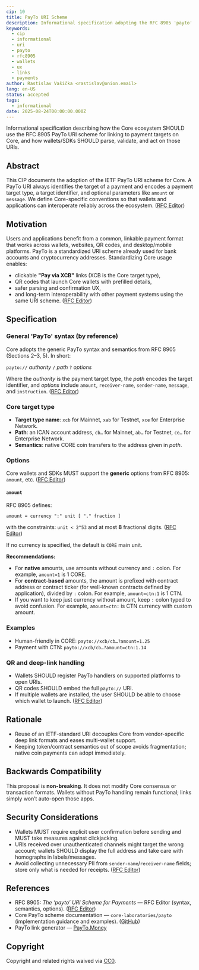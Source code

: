 ```yaml
---
cip: 10
title: PayTo URI Scheme
description: Informational specification adopting the RFC 8905 'payto' URI scheme for Core.
keywords:
  - cip
  - informational
  - uri
  - payto
  - rfc8905
  - wallets
  - ux
  - links
  - payments
author: Rastislav Vašička <rastislav@onion.email>
lang: en-US
status: accepted
tags:
  - informational
date: 2025-08-24T00:00:00.000Z
---
```


Informational specification describing how the Core ecosystem SHOULD use the RFC 8905 PayTo URI scheme for linking to payment targets on Core, and how wallets/SDKs SHOULD parse, validate, and act on those URIs.

<!--truncate-->

## Abstract

This CIP documents the adoption of the IETF PayTo URI scheme for Core. A PayTo URI always identifies the target of a payment and encodes a payment target type, a target identifier, and optional parameters like `amount` or `message`. We define Core-specific conventions so that wallets and applications can interoperate reliably across the ecosystem. ([RFC Editor][1])

## Motivation

Users and applications benefit from a common, linkable payment format that works across wallets, websites, QR codes, and desktop/mobile platforms. PayTo is a standardized URI scheme already used for bank accounts and cryptocurrency addresses. Standardizing Core usage enables:

* clickable **"Pay via XCB"** links (XCB is the Core target type),
* QR codes that launch Core wallets with prefilled details,
* safer parsing and confirmation UX,
* and long-term interoperability with other payment systems using the same URI scheme. ([RFC Editor][1])

## Specification

### General 'PayTo' syntax (by reference)

Core adopts the generic PayTo syntax and semantics from RFC 8905 (Sections 2–3, 5). In short:

`payto://` *authority* `/` *path* `?` *options*

Where the *authority* is the payment target type, the *path* encodes the target identifier, and *options* include `amount`, `receiver-name`, `sender-name`, `message`, and `instruction`. ([RFC Editor][1])

### Core target type

* **Target type name**: `xcb` for Mainnet, `xab` for Testnet, `xce` for Enterprise Network.
* **Path**: an ICAN account address, `cb…` for Mainnet, `ab…` for Testnet, `ce…` for Enterprise Network.
* **Semantics**: native CORE coin transfers to the address given in *path*.

### Options

Core wallets and SDKs MUST support the **generic** options from RFC 8905: `amount`, etc. ([RFC Editor][1])

#### `amount`

RFC 8905 defines:

`amount = currency ":" unit [ "." fraction ]`

with the constraints: `unit < 2^53` and at most **8** fractional digits. ([RFC Editor][1])

If no currency is specified, the default is `CORE` main unit.

**Recommendations:**

* For **native** amounts, use amounts without currency and `:` colon. For example, `amount=1` is 1 CORE.
* For **contract-based** amounts, the amount is prefixed with contract address or contract ticker (for well-known contracts defined by application), divided by `:` colon. For example, `amount=ctn:1` is 1 CTN.
* If you want to keep just currency without amount, keep `:` colon typed to avoid confusion. For example, `amount=ctn:` is CTN currency with custom amount.

### Examples

* Human-friendly in CORE: `payto://xcb/cb…?amount=1.25`
* Payment with CTN: `payto://xcb/cb…?amount=ctn:1.14`

### QR and deep-link handling

* Wallets SHOULD register PayTo handlers on supported platforms to open URIs.
* QR codes SHOULD embed the full `payto://` URI.
* If multiple wallets are installed, the user SHOULD be able to choose which wallet to launch. ([RFC Editor][1])

## Rationale

* Reuse of an IETF-standard URI decouples Core from vendor-specific deep link formats and eases multi-wallet support.
* Keeping token/contract semantics out of scope avoids fragmentation; native coin payments can adopt immediately.

## Backwards Compatibility

This proposal is **non-breaking**. It does not modify Core consensus or transaction formats. Wallets without PayTo handling remain functional; links simply won’t auto-open those apps.

## Security Considerations

* Wallets MUST require explicit user confirmation before sending and MUST take measures against clickjacking.
* URIs received over unauthenticated channels might target the wrong account; wallets SHOULD display the full address and take care with homographs in labels/messages.
* Avoid collecting unnecessary PII from `sender-name`/`receiver-name` fields; store only what is needed for receipts. ([RFC Editor][1])

## References

* RFC 8905: *The ‘payto’ URI Scheme for Payments* — RFC Editor (syntax, semantics, options). ([RFC Editor][1])
* Core PayTo scheme documentation — `core-laboratories/payto` (implementation guidance and examples). ([GitHub][2])
* PayTo link generator — [PayTo.Money](https://payto.money)

## Copyright

Copyright and related rights waived via [CC0](https://creativecommons.org/publicdomain/zero/1.0/).

[1]: https://www.rfc-editor.org/rfc/rfc8905.html "RFC 8905: The 'payto' URI Scheme for Payments"
[2]: https://github.com/core-laboratories/payto/blob/master/docs/scheme.md "payto/docs/scheme.md at master · core-laboratories/payto · GitHub"
